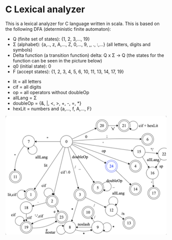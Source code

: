 # C Lexical analyzer

This is a lexical analyzer for C language written in scala. This is based on the following DFA (deterministic finite automaton):
 - Q (finite set of states): {1, 2, 3,..., 19}
 - Σ (alphabet): {a,.., z, A,..., Z, 0,..., 9, ,, ., :,...} (all letters, digits and symbols)
 - Delta function (a transition function) delta: Q x Σ -> Q (the states for the function can be seen in the picture below)
 - q0 (initial state): 0
 - F (accept states): {1, 2, 3, 4, 5, 6, 10, 11, 13, 14, 17, 19}
 
 
 * lit = all letters
 * cif = all digits
 * op = all operators without doubleOp
 * allLang = Σ
 * doubleOp = {&, |, <, >, +, -, =, *}
 * hexLit = numbers and {a,..., f, A,..., F}
 
 
<img src="new_dfa.png"/>
